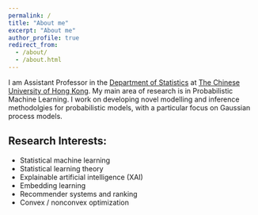 ```yaml
---
permalink: /
title: "About me"
excerpt: "About me"
author_profile: true
redirect_from: 
  - /about/
  - /about.html
---
```


I am Assistant Professor in the [Department of Statistics](https://www.sta.cuhk.edu.hk/default.aspx) at [The Chinese University of Hong Kong](https://www.cuhk.edu.hk). My main area of research is in Probabilistic Machine Learning. I work on developing novel modelling and inference methodolgies for probabilistic models, with a particular focus on Gaussian process models.

<!-- I am a final year PhD student in the [Mathematic for Real-World Systems CDT](https://warwick.ac.uk/fac/sci/mathsys/) at the University of Warwick, where I am currently supervised by [Theo Damoulas](https://warwick.ac.uk/fac/sci/statistics/staff/academic-research/damoulas/), and previously by [Rich Savage](https://warwick.ac.uk/fac/cross_fac/zeeman_institute/staffv2/savage). I am also a Visiting Researcher at the London based [Alan Turing Institute](https://www.turing.ac.uk/), having previously done an enrichment year there. I have also completed a placement at [Prowler.io](https://www.prowler.io/) in Cambridge working with ST John and James Hensman on a research project. My main area of research is in Probabilistic Machine Learning. I work on developing novel modelling and inference methodolgies for probabilistic models, with a particular focus on Gaussian process models. -->

<!-- I earned my Ph.D in Data Science from the
[City University of Hong Kong](https://www.cityu.edu.hk/) and my
B.A. in Mathematics from [Hangzhou Dianzi University](http://www.hdu.edu.cn/en). -->



## Research Interests:
* Statistical machine learning
* Statistical learning theory
* Explainable artificial intelligence (XAI)
* Embedding learning
* Recommender systems and ranking
* Convex / nonconvex optimization

